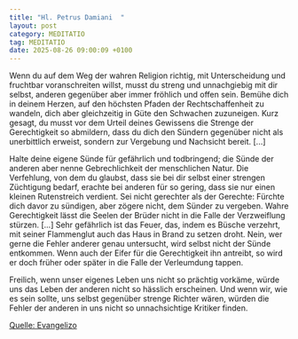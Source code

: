 ```yaml
---
title: "Hl. Petrus Damiani  "
layout: post
category: MEDITATIO
tag: MEDITATIO
date: 2025-08-26 09:00:09 +0100
---
```

Wenn du auf dem Weg der wahren Religion richtig, mit Unterscheidung und fruchtbar voranschreiten willst, musst du streng und unnachgiebig mit dir selbst, anderen gegenüber aber immer fröhlich und offen sein. Bemühe dich in deinem Herzen, auf den höchsten Pfaden der Rechtschaffenheit zu wandeln, dich aber gleichzeitig in Güte den Schwachen zuzuneigen.<!--more--> Kurz gesagt, du musst vor dem Urteil deines Gewissens die Strenge der Gerechtigkeit so abmildern, dass du dich den Sündern gegenüber nicht als unerbittlich erweist, sondern zur Vergebung und Nachsicht bereit. [...]
 
Halte deine eigene Sünde für gefährlich und todbringend; die Sünde der anderen aber nenne Gebrechlichkeit der menschlichen Natur. Die Verfehlung, von dem du glaubst, dass sie bei dir selbst einer strengen Züchtigung bedarf, erachte bei anderen für so gering, dass sie nur einen kleinen Rutenstreich verdient. Sei nicht gerechter als der Gerechte: Fürchte dich davor zu sündigen, aber zögere nicht, dem Sünder zu vergeben. Wahre Gerechtigkeit lässt die Seelen der Brüder nicht in die Falle der Verzweiflung stürzen. [...] Sehr gefährlich ist das Feuer, das, indem es Büsche verzehrt, mit seiner Flammenglut auch das Haus in Brand zu setzen droht. Nein, wer gerne die Fehler anderer genau untersucht, wird selbst nicht der Sünde entkommen. Wenn auch der Eifer für die Gerechtigkeit ihn antreibt, so wird er doch früher oder später in die Falle der Verleumdung tappen.
 
Freilich, wenn unser eigenes Leben uns nicht so prächtig vorkäme, würde uns das Leben der anderen nicht so hässlich erscheinen. Und wenn wir, wie es sein sollte, uns selbst gegenüber strenge Richter wären, würden die Fehler der anderen in uns nicht so unnachsichtige Kritiker finden.
 

[Quelle: Evangelizo](https://evangeliumtagfuertag.org/DE/gospel)